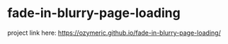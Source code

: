 # fade-in-blurry-page-loading

project link here: https://ozymeric.github.io/fade-in-blurry-page-loading/
